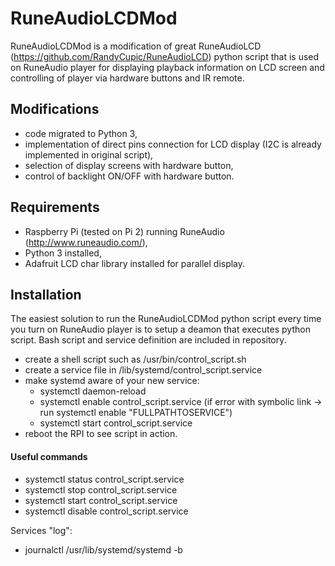 # RuneAudioLCDMod

RuneAudioLCDMod is a modification of great RuneAudioLCD (https://github.com/RandyCupic/RuneAudioLCD) python script that is used on RuneAudio player for displaying playback information on LCD screen and controlling of player via hardware buttons and IR remote.  

## Modifications
- code migrated to Python 3,
- implementation of direct pins connection for LCD display (I2C is already implemented in original script),
- selection of display screens with hardware button,
- control of backlight ON/OFF with hardware button.

## Requirements
- Raspberry Pi (tested on Pi 2) running RuneAudio (http://www.runeaudio.com/),
- Python 3 installed,
- Adafruit LCD char library installed for parallel display.

## Installation
The easiest solution to run the RuneAudioLCDMod python script every time you turn on RuneAudio player is to setup a deamon
that executes python script. Bash script and service definition are included in repository.
- create a shell script such as /usr/bin/control_script.sh
- create a service file in /lib/systemd/control_script.service
- make systemd aware of your new service:
  - systemctl daemon-reload
  - systemctl enable control_script.service (if error with symbolic link -> run systemctl enable "FULLPATHTOSERVICE")
  - systemctl start control_script.service
- reboot the RPI to see script in action.

#### Useful commands
- systemctl status control_script.service
- systemctl stop control_script.service
- systemctl start control_script.service
- systemctl disable control_script.service

Services "log":
- journalctl /usr/lib/systemd/systemd -b
